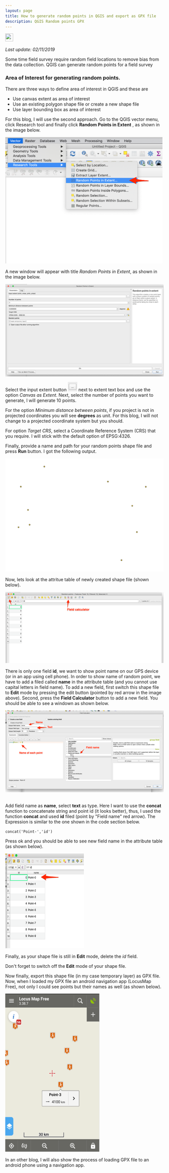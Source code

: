 ```yaml
---
layout: page
title: How to generate random points in QGIS and export as GPX file
description: QGIS Random points GPX
---
```


<a href="https://twitter.com/intent/tweet?text=How%20to%20generate%20random%20points%20in%20QGIS%20and%20export%20as%20GPX%20file%20https://mnahmad.github.io/scriptndebug/pages/qgis/random_points_gpx/generate_random_points.html%20@mnabiahmad"><img src="https://mnahmad.github.io/scriptndebug/T.png" height="25" width="25"></a>

*Last update: 02/11/2019*

Some time field survey require random field locations to remove bias from the data collection. QGIS can generate random points for a field survey  

### Area of Interest for generating random points.

There are three ways to define area of interest in QGIS and these are

- Use canvas extent as area of interest
- Use an existing polygon shape file or create a new shape file
- Use layer bounding box as area of interest

For this blog, I will use the second approach. Go to the QGIS vector menu, click Research tool and finally click __Random Points in Extent__ , as shown in the image below.

<img src="qgis_vector_menu.png" width="500" height="400" /><br/>

A new window will appear with title *Random Points in Extent*, as shown in the image below.

![Random Point Window](random_points_in_extent.png)<br/>

Select the input extent button <img src="button.png" width="30" height="30" /> next to extent text box and use the option *Canvas as Extent*. Next, select the number of points you want to generate, I will generate 10 points.  

For the option *Minimum distance between points*, if you project is not in projected coordinates you will see __degrees__ as unit. For this blog, I will not change to a projected coordinate system but you should.

For option *Target CRS*, select a Coordinate Reference System (CRS) that you require. I will stick with the default option of EPSG:4326.   

Finally, provide a name and path for your random points shape file and press __Run__ button. I got the following output.

![Random Point](random_points_1.png)<br/>

Now, lets look at the attritue table of newly created shape file (shown below).

![Attribute table](field_calculator_1.png)

There is only one field __id__, we want to show point name on our GPS device (or in an app using cell phone). In order to show name of random point, we have to add a filed called __name__ in the attribute table (and you cannot use capital letters in field name). To add a new field, first switch this shape file to __Edit__ mode by pressing the edit button (pointed by red arrow in the image above). Second, press the __Field Calculator__ button to add a new field. You should be able to see a windown as shown below.

![Field Calculator](field_calculator.png)<br/><br/>

Add field name as __name__, select __text__ as type. Here I want to use the __concat__ function to concatenate string and point id (it looks better), thus, I used the function __concat__ and used __id__ filed (point by "Field name" red arrow). The Expression is similar to the one shown in the code section below.  

```
concat('Point-','id')
```

Press ok and you should be able to see new field name in the attribute table (as shown below).

<img src="attribute_table.png" width="250" height="300" />

Finally, as your shape file is still in __Edit__ mode, delete the *id* field.

Don't forget to switch off the __Edit__ mode of your shape file.

Now finally, export this shape file (in my case temporary layer) as GPX file. Now, when I loaded my GPX file an android navigation app (LocusMap Free), not only I could see points but their names as well (as shown below).

<img src="locusmap.png" width="300" height="500"/><br/>

In an other blog, I will also show the process of loading GPX file to an android phone using a navigation app.  
